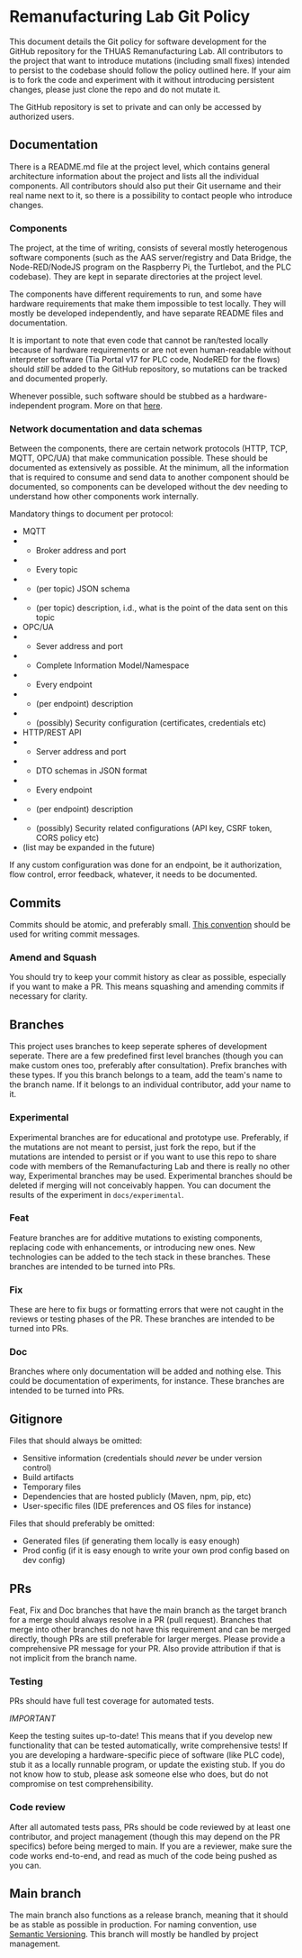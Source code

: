 # Remanufacturing Lab Git Policy 

This document details the Git policy for software development for the GitHub repository for the THUAS Remanufacturing Lab. All contributors to the project that want to introduce mutations (including small fixes) intended to persist to the codebase should follow the policy outlined here. If your aim is to fork the code and experiment with it without introducing persistent changes, please just clone the repo and do not mutate it.

The GitHub repository is set to private and can only be accessed by authorized users.

## Documentation
There is a README.md file at the project level, which contains general architecture information about the project and lists all the individual components. All contributors should also put their Git username and their real name next to it, so there is a possibility to contact people who introduce changes.

### Components

The project, at the time of writing, consists of several mostly heterogenous software components (such as the AAS server/registry and Data Bridge, the Node-RED/NodeJS program on the Raspberry Pi, the Turtlebot, and the PLC codebase). They are kept in separate directories at the project level. 

The components have different requirements to run, and some have hardware requirements that make them impossible to test locally. They will mostly be developed independently, and have separate README files and documentation.

It is important to note that even code that cannot be ran/tested locally because of hardware requirements or are not even human-readable without interpreter software (Tia Portal v17 for PLC code, NodeRED for the flows) should *still* be added to the GitHub repository, so mutations can be tracked and documented properly.

Whenever possible, such software should be stubbed as a hardware-independent program. More on that [here](#testing).

### Network documentation and data schemas

Between the components, there are certain network protocols (HTTP, TCP, MQTT, OPC/UA) that make communication possible. These should be documented as extensively as possible. At the minimum, all the information that is required to consume and send data to another component should be documented, so components can be developed without the dev needing to understand how other components work internally. 

Mandatory things to document per protocol:
- MQTT
- - Broker address and port
- - Every topic
- - (per topic) JSON schema
- - (per topic) description, i.d., what is the point of the data sent on this topic
- OPC/UA
- - Sever address and port
- - Complete Information Model/Namespace
- - Every endpoint
- - (per endpoint) description 
- - (possibly) Security configuration (certificates, credentials etc)
- HTTP/REST API
- - Server address and port
- - DTO schemas in JSON format
- - Every endpoint
- - (per endpoint) description
- - (possibly) Security related configurations (API key, CSRF token, CORS policy etc)
- (list may be expanded in the future)

If any custom configuration was done for an endpoint, be it authorization, flow control, error feedback, whatever, it needs to be documented.

## Commits

Commits should be atomic, and preferably small. [This convention](https://www.conventionalcommits.org/en/v1.0.0/) should be used for writing commit messages. 

### Amend and Squash

You should try to keep your commit history as clear as possible, especially if you want to make a PR. This means squashing and amending commits if necessary for clarity.

## Branches

This project uses branches to keep seperate spheres of development seperate. There are a few predefined first level branches (though you can make custom ones too, preferably after consultation). Prefix branches with these types. If you this branch belongs to a team, add the team's name to the branch name. If it belongs to an individual contributor, add your name to it.

### Experimental

Experimental branches are for educational and prototype use. Preferably, if the mutations are not meant to persist, just fork the repo, but if the mutations are intended to persist or if you want to use this repo to share code with members of the Remanufacturing Lab and there is really no other way, Experimental branches may be used. Experimental branches should be deleted if merging will not conceivably happen. You can document the results of the experiment in `docs/experimental`.

### Feat

Feature branches are for additive mutations to existing components, replacing code with enhancements, or introducing new ones. New technologies can be added to the tech stack in these branches. These branches are intended to be turned into PRs.

### Fix

These are here to fix bugs or formatting errors that were not caught in the reviews or testing phases of the PR. These branches are intended to be turned into PRs.

### Doc

Branches where only documentation will be added and nothing else. This could be documentation of experiments, for instance. These branches are intended to be turned into PRs.

## Gitignore

Files that should always be omitted:
- Sensitive information (credentials should *never* be under version control)
- Build artifacts
- Temporary files
- Dependencies that are hosted publicly (Maven, npm, pip, etc)
- User-specific files (IDE preferences and OS files for instance)

Files that should preferably be omitted:
- Generated files (if generating them locally is easy enough)
- Prod config (if it is easy enough to write your own prod config based on dev config)

## PRs

Feat, Fix and Doc branches that have the main branch as the target branch for a merge should always resolve in a PR (pull request). Branches that merge into other branches do not have this requirement and can be merged directly, though PRs are still preferable for larger merges. Please provide a comprehensive PR message for your PR. Also provide attribution if that is not implicit from the branch name.

### Testing

PRs should have full test coverage for automated tests.

*IMPORTANT* 

Keep the testing suites up-to-date! This means that if you develop new functionality that can be tested automatically, write comprehensive tests! If you are developing a hardware-specific piece of software (like PLC code), stub it as a locally runnable program, or update the existing stub. If you do not know how to stub, please ask someone else who does, but do not compromise on test comprehensibility. 

### Code review

After all automated tests pass, PRs should be code reviewed by at least one contributor, and project management (though this may depend on the PR specifics) before being merged to main. If you are a reviewer, make sure the code works end-to-end, and read as much of the code being pushed as you can.

## Main branch

The main branch also functions as a release branch, meaning that it should be as stable as possible in production. For naming convention, use [Semantic Versioning](https://semver.org/). This branch will mostly be handled by project management.